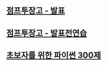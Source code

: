 ## [점프투장고 - 발표](https://github.com/dongseup/python_django/tree/main/mysite)
## [점프투장고 - 발표전연습](https://github.com/dongseup/python_django/tree/main/mysite2)
## [초보자를 위한 파이썬 300제](https://github.com/dongseup/python_django/tree/main/%EC%B4%88%EB%B3%B4%EC%9E%90%EB%A5%BC%20%EC%9C%84%ED%95%9C%20%ED%8C%8C%EC%9D%B4%EC%8D%AC%20300%EC%A0%9C)
